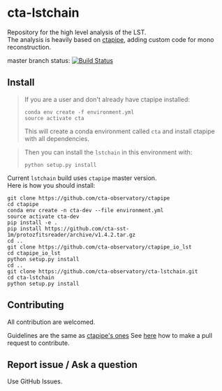 # cta-lstchain

Repository for the high level analysis of the LST.    
The analysis is heavily based on [ctapipe](https://github.com/cta-observatory/ctapipe), adding custom code for mono reconstruction.

master branch status: [![Build Status](https://travis-ci.org/cta-observatory/cta-lstchain.svg?branch=master)](https://travis-ci.org/cta-observatory/cta-lstchain)

## Install

> If you are a user and don't already have ctapipe installed:
> ```
> conda env create -f environment.yml
> source activate cta
> ```
> This will create a conda environment called `cta` and install ctapipe with all dependencies.

> Then you can install the `lstchain` in this environment with:
> ```
> python setup.py install
> ```

Current `lstchain` build uses `ctapipe` master version.   
Here is how you should install:
```
git clone https://github.com/cta-observatory/ctapipe
cd ctapipe
conda env create -n cta-dev --file environment.yml
source activate cta-dev
pip install -e .
pip install https://github.com/cta-sst-1m/protozfitsreader/archive/v1.4.2.tar.gz
cd ..
git clone https://github.com/cta-observatory/ctapipe_io_lst
cd ctapipe_io_lst
python setup.py install
cd ..
git clone https://github.com/cta-observatory/cta-lstchain.git
cd cta-lstchain
python setup.py install
```


## Contributing

All contribution are welcomed.

Guidelines are the same as [ctapipe's ones](https://cta-observatory.github.io/ctapipe/development/index.html)
See [here](https://cta-observatory.github.io/ctapipe/development/pullrequests.html) how to make a pull request to contribute.


## Report issue / Ask a question

Use GitHub Issues.


